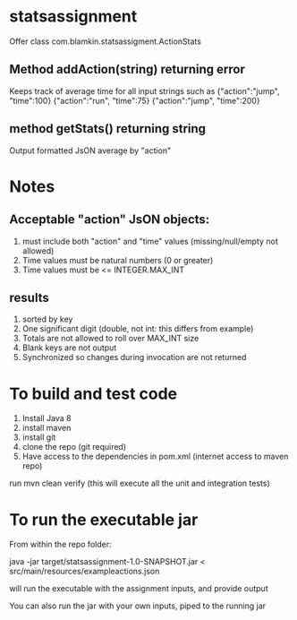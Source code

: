 # statsassignment

Offer class com.blamkin.statsassigment.ActionStats

## Method addAction(string) returning error
Keeps track of average time for all input strings such as
{"action":"jump", "time":100}
{"action":"run", "time":75}
{"action":"jump", "time":200}

## method getStats() returning string
Output formatted JsON average by "action"

# Notes

## Acceptable "action" JsON objects:
1) must include both "action" and "time" values (missing/null/empty not allowed)
2) Time values must be natural numbers (0 or greater)
3) Time values must be <= INTEGER.MAX_INT

## results
1) sorted by key
2) One significant digit (double, not int: this differs from example)
3) Totals are not allowed to roll over MAX_INT size
4) Blank keys are not output
5) Synchronized so changes during invocation are not returned 

# To build and test code
1) Install Java 8
2) install maven
3) install git
4) clone the repo (git required)
5) Have access to the dependencies in pom.xml (internet access to maven repo)

run mvn clean verify (this will execute all the unit and integration tests)

# To run the executable jar
From within the repo folder:

java -jar target/statsassignment-1.0-SNAPSHOT.jar < src/main/resources/exampleactions.json

will run the executable with the assignment inputs, and provide output

You can also run the jar with your own inputs, piped to the running jar

